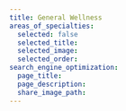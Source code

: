 ```yaml
---
title: General Wellness
areas_of_specialties:
  selected: false
  selected_title: 
  selected_image:
  selected_order:
search_engine_optimization:
  page_title:
  page_description:
  share_image_path:
---
```

